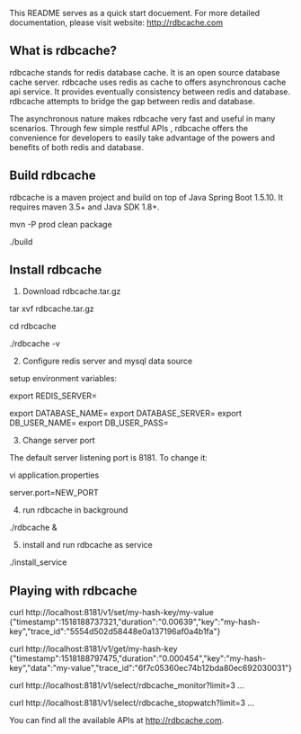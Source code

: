 This README serves as a quick start docuement. For more detailed documentation, please visit website: http://rdbcache.com

What is rdbcache?
----------------

rdbcache stands for redis database cache. It is an open source database cache server. rdbcache uses redis as cache to offers asynchronous cache api service. It provides eventually consistency between redis and database. rdbcache attempts to bridge the gap between redis and database.

The asynchronous nature makes rdbcache very fast and useful in many scenarios. Through few simple restful APIs , rdbcache offers the convenience for developers to easily take advantage of the powers and benefits of both redis and database.

Build rdbcache
--------------

rdbcache is a maven project and build on top of Java Spring Boot 1.5.10. It requires maven 3.5+ and Java SDK 1.8+.

mvn -P prod clean package

./build

Install rdbcache
--------------

1) Download rdbcache.tar.gz

tar xvf rdbcache.tar.gz

cd rdbcache

./rdbcache -v

2) Configure redis server and mysql data source

setup environment variables:

export REDIS_SERVER=

export DATABASE_NAME=
export DATABASE_SERVER=
export DB_USER_NAME=
export DB_USER_PASS=

3) Change server port

The default server listening port is 8181. 
To change it:

vi application.properties

server.port=NEW_PORT

4) run rdbcache in background

./rdbcache &

5) install and run rdbcache as service

./install_service

Playing with rdbcache
---------------------

curl http://localhost:8181/v1/set/my-hash-key/my-value
{"timestamp":1518188737321,"duration":"0.00639","key":"my-hash-key","trace_id":"5554d502d58448e0a137196af0a4b1fa"}

curl http://localhost:8181/v1/get/my-hash-key
{"timestamp":1518188797475,"duration":"0.000454","key":"my-hash-key","data":"my-value","trace_id":"6f7c05360ec74b12bda80ec692030031"}

curl http://localhost:8181/v1/select/rdbcache_monitor?limit=3
...

curl http://localhost:8181/v1/select/rdbcache_stopwatch?limit=3
...

You can find all the available APIs at http://rdbcache.com.